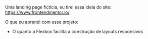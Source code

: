 Uma landing page fictícia, eu tirei essa ideia do site: https://www.frontendmentor.io/.

O que eu aprendi com esse projeto:

- O quanto a Flexbox facilita a construção de layouts responsivos
